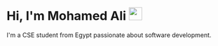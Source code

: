 <h1 align="left">
   Hi, I'm Mohamed Ali <img src="https://media.giphy.com/media/hvRJCLFzcasrR4ia7z/giphy.gif" width="30">
</h1>
 I'm a CSE student from Egypt passionate about software development.
<!--
**MohamedAliShaltoot/MohamedAliShaltoot** is a ✨ _special_ ✨ repository because its `README.md` (this file) appears on your GitHub profile.

Here are some ideas to get you started:

- 🔭 I’m currently working on ...
- 🌱 I’m currently learning ...
- 👯 I’m looking to collaborate on ...
- 🤔 I’m looking for help with ...
- 💬 Ask me about ...
- 📫 How to reach me: ...
- 😄 Pronouns: ...
- ⚡ Fun fact: ...
-->
